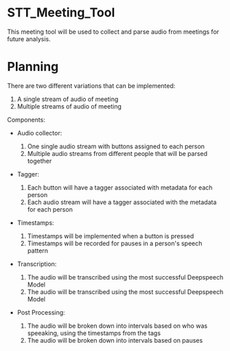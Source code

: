 # STT_Meeting_Tool

This meeting tool will be used to collect and parse audio from meetings for future analysis.

# Planning
There are two different variations that can be implemented:
1. A single stream of audio of meeting
2. Multiple streams of audio of meeting

Components:
- Audio collector:
	1. One single audio stream with buttons assigned to each person
	2. Multiple audio streams from different people that will be parsed together

- Tagger:
	1. Each button will have a tagger associated with metadata for each person
	2. Each audio stream will have a tagger associated with the metadata for each person

- Timestamps:
	1. Timestamps will be implemented when a button is pressed
	2. Timestamps will be recorded for pauses in a person's speech pattern

- Transcription:
	1. The audio will be transcribed using the most successful Deepspeech Model
	2. The audio will be transcribed using the most successful Deepspeech Model

- Post Processing:
	1. The audio will be broken down into intervals based on who was speeaking, using the timestamps from the tags
	2. The audio will be broken down into intervals based on pauses

